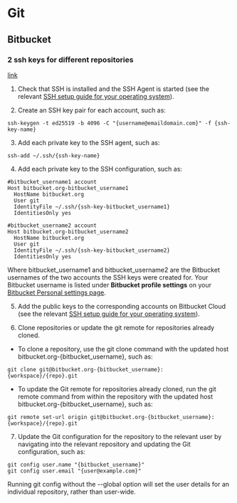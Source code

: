 # Git

## Bitbucket

### 2 ssh keys for different repositories

[link](https://support.atlassian.com/bitbucket-cloud/docs/managing-multiple-bitbucket-user-ssh-keys-on-one-device/)


1. Check that SSH is installed and the SSH Agent is started (see the relevant [SSH setup guide for your operating system](https://support.atlassian.com/bitbucket-cloud/docs/configure-ssh-and-two-step-verification/)).

2. Create an SSH key pair for each account, such as:
   
```ssh-keygen -t ed25519 -b 4096 -C "{username@emaildomain.com}" -f {ssh-key-name}```

3. Add each private key to the SSH agent, such as:
   
```ssh-add ~/.ssh/{ssh-key-name}```

4. Add each private key to the SSH configuration, such as:

```
#bitbucket_username1 account
Host bitbucket.org-bitbucket_username1
  HostName bitbucket.org
  User git
  IdentityFile ~/.ssh/{ssh-key-bitbucket_username1}
  IdentitiesOnly yes

#bitbucket_username2 account
Host bitbucket.org-bitbucket_username2
  HostName bitbucket.org
  User git
  IdentityFile ~/.ssh/{ssh-key-bitbucket_username2}
  IdentitiesOnly yes
```

Where bitbucket_username1 and bitbucket_username2 are the Bitbucket usernames of the two accounts the SSH keys were created for. Your Bitbucket username is listed under **Bitbucket profile settings** on your [Bitbucket Personal settings page](https://bitbucket.org/account/settings/).

5. Add the public keys to the corresponding accounts on Bitbucket Cloud (see the relevant [SSH setup guide for your operating system](https://support.atlassian.com/bitbucket-cloud/docs/configure-ssh-and-two-step-verification/)).

6. Clone repositories or update the git remote for repositories already cloned.

- To clone a repository, use the git clone command with the updated host bitbucket.org-{bitbucket_username}, such as:

```git clone git@bitbucket.org-{bitbucket_username}:{workspace}/{repo}.git```

- To update the Git remote for repositories already cloned, run the git remote command from within the repository with the updated host bitbucket.org-{bitbucket_username}, such as:

```git remote set-url origin git@bitbucket.org-{bitbucket_username}:{workspace}/{repo}.git```

7. Update the Git configuration for the repository to the relevant user by navigating into the relevant repository and updating the Git configuration, such as:

```
git config user.name "{bitbucket_username}"
git config user.email "{user@example.com}"
```

Running git config without the --global option will set the user details for an individual repository, rather than user-wide.
